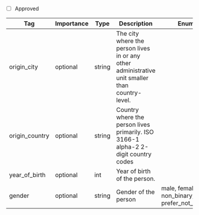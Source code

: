 - [ ] Approved



| Tag                | Importance   | Type    | Description                                                                 | Enum                                         | Example |
|--------------------|--------------|---------|-----------------------------------------------------------------------------|----------------------------------------------|---------|
| origin_city        | optional  | string  | The city where the person lives in or any other administrative unit smaller than country-level. |                                              |         |
| origin_country     | optional  | string  | Country where the person lives primarily. ISO 3166-1 alpha-2 2-digit country codes                                 |      | IT         |
| year_of_birth      | optional  | int   | Year of birth of the person.                                      |                                              |         |
| gender             | optional  | string   | Gender of the person                                                        | male, female, non_binary, prefer_not_to_say  |         | prefer_not_to_say
